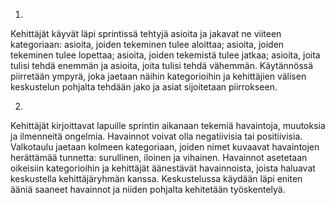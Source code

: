 1.
Kehittäjät käyvät läpi sprintissä tehtyjä asioita ja jakavat ne viiteen kategoriaan: asioita,
joiden tekeminen tulee aloittaa; asioita, joiden tekeminen tulee lopettaa; asioita, joiden
tekemistä tulee jatkaa; asioita, joita tulisi tehdä enemmän ja asioita, joita tulisi tehdä
vähemmän. Käytännössä piirretään ympyrä, joka jaetaan näihin kategorioihin ja kehittäjien
välisen keskustelun pohjalta tehdään jako ja asiat sijoitetaan piirrokseen.

2.
Kehittäjät kirjoittavat lapuille sprintin aikanaan tekemiä havaintoja, muutoksia ja ilmenneitä
ongelmia. Havainnot voivat olla negatiivisia tai positiivisia. Valkotaulu jaetaan kolmeen
kategoriaan, joiden nimet kuvaavat havaintojen herättämää tunnetta: surullinen, iloinen ja
vihainen. Havainnot asetetaan oikeisiin kategorioihin ja kehittäjät äänestävät havainnoista,
joista haluavat keskustella kehittäjäryhmän kanssa. Keskustelussa käydään läpi eniten ääniä
saaneet havainnot ja niiden pohjalta kehitetään työskentelyä.
